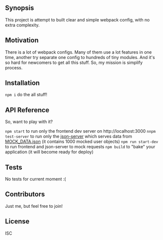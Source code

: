 ## Synopsis

This project is attempt to built clear and simple webpack config, with no extra complexity.

## Motivation

There is a lot of webpack configs. Many of them use a lot features in one time, another try separate one config to hundreds of tiny modules. And it's so hard for newcomers to get all this stuff. So, my mission is simplify process.

## Installation

`npm i` do the all stuff!

## API Reference

So, want to play with it?

`npm start` to run only the frontend dev server on http://localhost:3000
`nnpm test-server` to run only the [json-server](https://github.com/typicode/json-server) which serves data from [MOCK_DATA.json](https://github.com/jaxxreal/react-training-day/blob/master/MOCK_DATA.json) (it contains 1000 mocked user objects)
`npm run start-dev` to run frontend and json-server to mock requests
`npm build` to "bake" your application (it will become ready for deploy)

## Tests

No tests for current moment :(

## Contributors

Just me, but feel free to join!

## License

ISC
